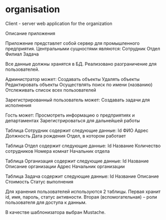 # organisation
Client - server web application for the organization

Описание приложения

Приложение представлет собой сервер для промышленного предприятия. Центральными сущностями являются:
Сотрудник
Отдел
Филиал
Задача

Все данные должны хранятся в БД.
Реализовано разграничение для пользователей.

Администратор может:
Создавать объекты
Удалять объекты
Редактировать объекты
Осуществлять поиск по имени (названию)
Отслеживать список всех пользователей

Зарегистрированный пользователь может:
Создавать задачи для исполнения

Гость может:
Просмотреть информацию о предприятиях и департаментах
Зарегистрироваться для дальнейшей работы 

Таблица Сотрудник содержит следующие данные:
Id
ФИО
Адрес
Должность
Дата рождения
Отдел, в котором работает

Таблица Отдел содержит следующие данные:
Id
Название
Количество сотрудников
Номера комнат
Начальник отдела

Таблица Организация содержит следующие данные:
Id
Название
Описание организации
Адрес
Начальник организации

Таблица Задача содержит следующие данные:
Id
Название
Описание 
Стоимость 
Статус выполнения

Для хранения пользователей используются 2 таблицы. Первая хранит id, имя, пароль, статус активности. Вторая (вспомогательная) – роли пользователя для доступа к данным.

В качестве шаблонизатора выбран Mustache.



